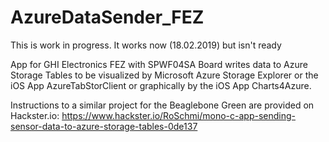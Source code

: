 # AzureDataSender_FEZ
This is work in progress. It works now (18.02.2019) but isn't ready

App for GHI Electronics FEZ with SPWF04SA Board writes data to Azure Storage Tables to be visualized by Microsoft Azure Storage Explorer or the iOS App AzureTabStorClient or graphically by the iOS App Charts4Azure.

Instructions to a similar project for the Beaglebone Green are provided on Hackster.io:
https://www.hackster.io/RoSchmi/mono-c-app-sending-sensor-data-to-azure-storage-tables-0de137
